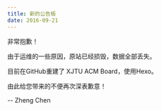 ```yaml
---
title: 新的公告板
date: 2016-09-21
---
```


非常抱歉！

由于运维的一些原因，原站已经损毁，数据全部丢失。

目前在GitHub重建了 XJTU ACM Board，使用Hexo。

由此给您带来的不便再次深表歉意！

-- Zheng Chen